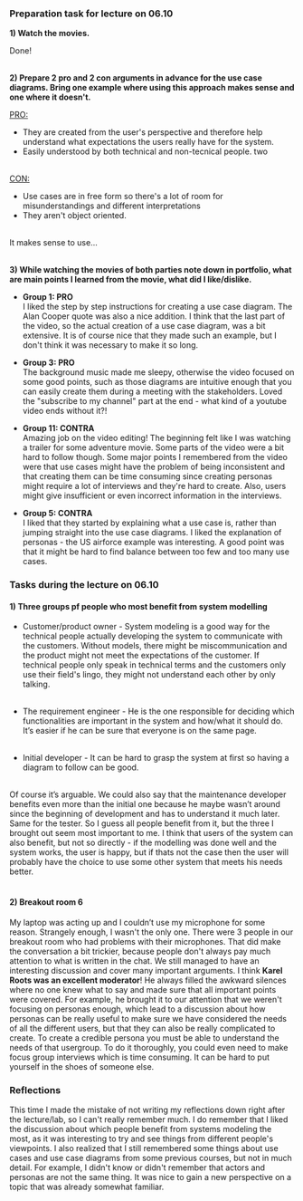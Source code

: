 ### Preparation task for lecture on 06.10

**1) Watch the movies.**<br>

Done! <br><br>

**2) Prepare 2 pro and 2 con arguments in advance for the use case diagrams. Bring one example where using this approach makes sense and one where it doesn't.**<br>

<ins>PRO:</ins><br>
- They are created from the user's perspective and therefore help understand what expectations the users really have for the system.<br>
- Easily understood by both technical and non-tecnical people. two<br><br>

<ins>CON:</ins><br>
- Use cases are in free form so there's a lot of room for misunderstandings and different interpretations<br>
- They aren't object oriented. <br><br>

It makes sense to use...<br><br>

**3) While watching the movies of both parties note down in portfolio, what are main points I learned from the movie, what did I like/dislike.**<br>

* **Group 1: PRO** <br>
I liked the step by step instructions for creating a use case diagram. The Alan Cooper quote was also a nice addition. I think that the last part of the video, so the actual 
creation of a use case diagram, was a bit extensive. It is of course nice that they made such an example, but I don't think it was necessary to make it so long.<br>


* **Group 3: PRO** <br>
The background music made me sleepy, otherwise the video focused on some good points, such as those diagrams are intuitive enough that you can easily create them during a meeting with 
the stakeholders. Loved the "subscribe to my channel" part at the end - what kind of a youtube video ends without it?!<br>

* **Group 11: CONTRA** <br>
Amazing job on the video editing! The beginning felt like I was watching a trailer for some adventure movie. Some parts of the video were a bit hard to follow though. Some
 major points I remembered from the video were that use cases might have the problem of being inconsistent and that creating them can be time consuming since creating personas
 might require a lot of interviews and they're hard to create. Also, users might give insufficient or even incorrect information in the interviews.<br>
 
 * **Group 5: CONTRA** <br>
I liked that they started by explaining what a use case is, rather than jumping straight into the use case diagrams. I liked the explanation of personas - the US airforce example was interesting.
A good point was that it might be hard to find balance between too few and too many use cases.<br>

### Tasks during the lecture on 06.10

#### 1) Three groups pf people who most benefit from system modelling

- Customer/product owner - System modeling is a good way for the technical people actually developing the system to communicate with the customers. 
Without models, there might be miscommunication and the product might not meet the expectations of the customer.
If technical people only speak in technical terms and the customers only use their field's lingo, they might not understand each other by only talking.<br><br>

- The requirement engineer - He is the one responsible for deciding which functionalities are important in the system and how/what it should do. 
It’s easier if he can be sure that everyone is on the same page.<br><br>

- Initial developer - It can be hard to grasp the system at first so having a diagram to follow can be good.<br><br>

Of course it’s arguable. We could also say that the maintenance developer benefits even more than the initial one because he maybe wasn’t around since the beginning of development and has to understand it much later. 
Same for the tester. So I guess all people benefit from it, but the three I brought out seem most important to me. I think that users of the system can also benefit, but not so directly - if the modelling was done well and the system works, the user is happy, but if thats not the case then the user will probably have the choice to use some other system that meets his needs better.<br><br>


#### 2) Breakout room 6

My laptop was acting up and I couldn’t use my microphone for some reason. Strangely enough, I wasn't the only one. There were 3 people in our breakout room who had problems with their microphones.
That did make the conversation a bit trickier, because people don't always pay much attention to what is written in the chat. We still managed to have an interesting discussion
and cover many important arguments. I think **Karel Roots was an excellent moderator**! He always filled the awkward silences where no one knew what to say and made sure that all important points were covered.
For example, he brought it to our attention that we weren't focusing on personas enough, which lead to a discussion about how personas can be really useful to make sure we have
considered the needs of all the different users, but that they can also be really complicated to create. To create a credible persona you must be able to understand the needs of
that usergroup. To do it thoroughly, you could even need to make focus group interviews which is time consuming. It can be hard to put yourself in the shoes of someone else. 


### Reflections

This time I made the mistake of not writing my reflections down right after the lecture/lab, so I can't really remember much. I do remember that I liked the discussion about 
which people benefit from systems modeling the most, as it was interesting to try and see things from different people's viewpoints. I also realized that I still remembered
 some things about use cases and use case diagrams from some previous courses, but not in much detail. For example, I didn't know or didn't remember that actors and personas
  are not the same thing. It was nice to gain a new perspective on a topic that was already somewhat familiar. 

